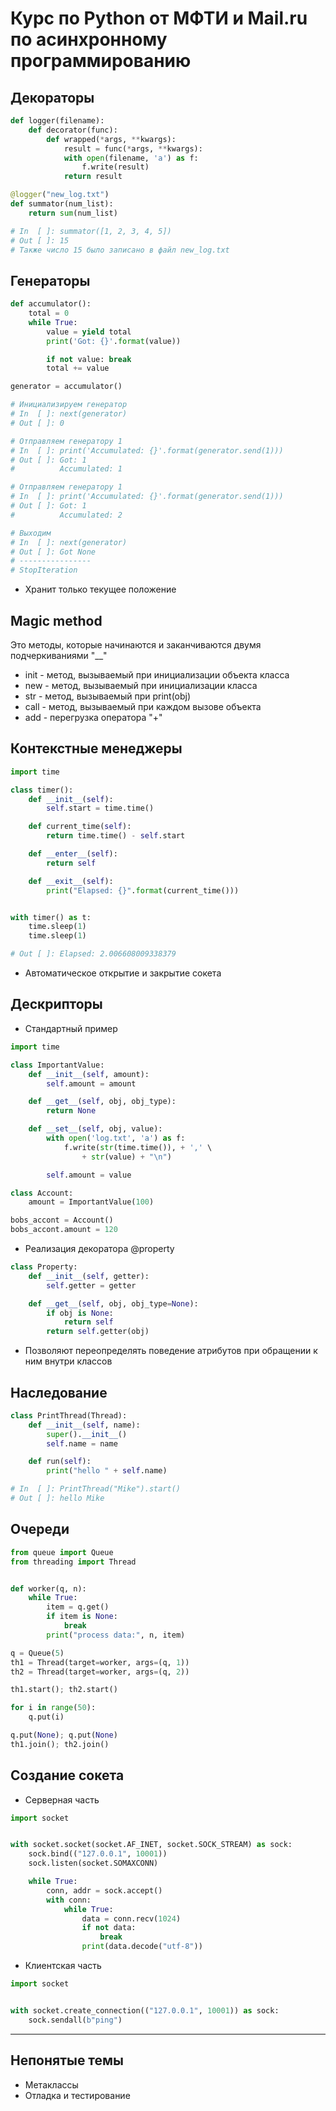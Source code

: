 # Курс по Python от МФТИ и Mail.ru по асинхронному программированию

## Декораторы

``` python
def logger(filename):
    def decorator(func):
        def wrapped(*args, **kwargs):
            result = func(*args, **kwargs):
            with open(filename, 'a') as f:
                f.write(result)
            return result

@logger("new_log.txt")
def summator(num_list):
    return sum(num_list)

# In  [ ]: summator([1, 2, 3, 4, 5])
# Out [ ]: 15
# Также число 15 было записано в файл new_log.txt
```

## Генераторы

``` python
def accumulator():
    total = 0
    while True:
        value = yield total
        print('Got: {}'.format(value))

        if not value: break
        total += value

generator = accumulator()

# Инициализируем генератор
# In  [ ]: next(generator)
# Out [ ]: 0

# Отправляем генератору 1
# In  [ ]: print('Accumulated: {}'.format(generator.send(1)))
# Out [ ]: Got: 1
#          Accumulated: 1

# Отправляем генератору 1
# In  [ ]: print('Accumulated: {}'.format(generator.send(1)))
# Out [ ]: Got: 1
#          Accumulated: 2

# Выходим 
# In  [ ]: next(generator)
# Out [ ]: Got None
# ----------------
# StopIteration
```

- Хранит только текущее положение

## Magic method

Это методы, которые начинаются и заканчиваются двумя подчеркиваниями "__"

- init - метод, вызываемый при инициализации объекта класса
- new - метод, вызываемый при инициализации класса
- str - метод, вызываемый при print(obj)
- call - метод, вызываемый при каждом вызове объекта
- add - перегрузка оператора "+"


## Контекстные менеджеры

``` python
import time

class timer():
    def __init__(self):
        self.start = time.time()

    def current_time(self):
        return time.time() - self.start

    def __enter__(self):
        return self

    def __exit__(self):
        print("Elapsed: {}".format(current_time()))


with timer() as t:
    time.sleep(1)
    time.sleep(1)

# Out [ ]: Elapsed: 2.006608009338379
```

- Автоматическое открытие и закрытие сокета

## Дескрипторы

- Стандартный пример

``` python
import time

class ImportantValue:
    def __init__(self, amount):
        self.amount = amount

    def __get__(self, obj, obj_type):
        return None

    def __set__(self, obj, value):
        with open('log.txt', 'a') as f:
            f.write(str(time.time()), + ',' \
                + str(value) + "\n")

        self.amount = value

class Account:
    amount = ImportantValue(100)

bobs_accont = Account()
bobs_accont.amount = 120
```

- Реализация декоратора @property

``` python
class Property:
    def __init__(self, getter):
        self.getter = getter

    def __get__(self, obj, obj_type=None):
        if obj is None:
            return self
        return self.getter(obj)
```

- Позволяют переопределять поведение атрибутов при обращении к ним внутри классов

## Наследование

``` python
class PrintThread(Thread):
    def __init__(self, name):
        super().__init__()
        self.name = name

    def run(self):
        print("hello " + self.name)

# In  [ ]: PrintThread("Mike").start()
# Out [ ]: hello Mike
```

## Очереди

``` python
from queue import Queue
from threading import Thread


def worker(q, n):
    while True:
        item = q.get()
        if item is None:
            break
        print("process data:", n, item)

q = Queue(5)
th1 = Thread(target=worker, args=(q, 1))
th2 = Thread(target=worker, args=(q, 2))

th1.start(); th2.start()

for i in range(50):
    q.put(i)

q.put(None); q.put(None)
th1.join(); th2.join()
```

## Создание сокета

- Серверная часть

``` python
import socket


with socket.socket(socket.AF_INET, socket.SOCK_STREAM) as sock:
    sock.bind(("127.0.0.1", 10001))
    sock.listen(socket.SOMAXCONN)

    while True:
        conn, addr = sock.accept()
        with conn:
            while True:
                data = conn.recv(1024)
                if not data:
                    break
                print(data.decode("utf-8"))
```

- Клиентская часть

``` python
import socket


with socket.create_connection(("127.0.0.1", 10001)) as sock:
    sock.sendall(b"ping")
```

---

## Непонятые темы

- Метаклассы
- Отладка и тестирование
